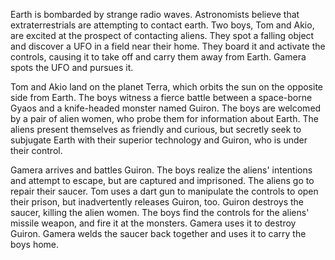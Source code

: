 Earth is bombarded by strange radio waves. Astronomists believe that extraterrestrials are attempting to contact earth. Two boys, Tom and Akio, are excited at the prospect of contacting aliens. They spot a falling object and discover a UFO in a field near their home. They board it and activate the controls, causing it to take off and carry them away from Earth. Gamera spots the UFO and pursues it.

Tom and Akio land on the planet Terra, which orbits the sun on the opposite side from Earth. The boys witness a fierce battle between a space-borne Gyaos and a knife-headed monster named Guiron. The boys are welcomed by a pair of alien women, who probe them for information about Earth. The aliens present themselves as friendly and curious, but secretly seek to subjugate Earth with their superior technology and Guiron, who is under their control.

Gamera arrives and battles Guiron. The boys realize the aliens' intentions and attempt to escape, but are captured and imprisoned. The aliens go to repair their saucer. Tom uses a dart gun to manipulate the controls to open their prison, but inadvertently releases Guiron, too. Guiron destroys the saucer, killing the alien women. The boys find the controls for the aliens' missile weapon, and fire it at the monsters. Gamera uses it to destroy Guiron. Gamera welds the saucer back together and uses it to carry the boys home.